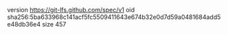 version https://git-lfs.github.com/spec/v1
oid sha256:5ba633968c141acf5fc5509411643e674b32e0d7d59a0481684add5e48db36e4
size 457
